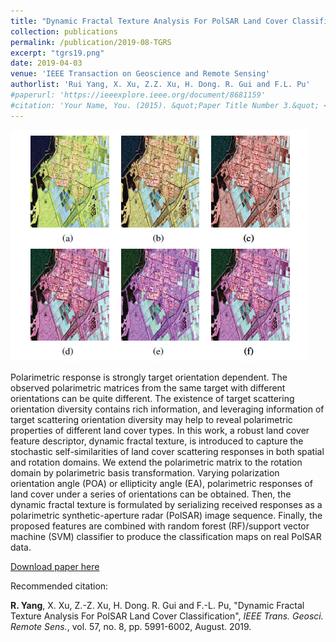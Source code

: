 ```yaml
---
title: "Dynamic Fractal Texture Analysis For PolSAR Land Cover Classification"
collection: publications
permalink: /publication/2019-08-TGRS
excerpt: "tgrs19.png"
date: 2019-04-03
venue: 'IEEE Transaction on Geoscience and Remote Sensing'
authorlist: 'Rui Yang, X. Xu, Z.Z. Xu, H. Dong. R. Gui and F.L. Pu'
#paperurl: 'https://ieeexplore.ieee.org/document/8681159'
#citation: 'Your Name, You. (2015). &quot;Paper Title Number 3.&quot; <i>Journal 1</i>. 1(3).'
---
```


![avatar](/images/tgrs19.png)


Polarimetric response is strongly target orientation dependent. The observed polarimetric matrices from the same target with different orientations can be quite different. The existence of target scattering orientation diversity contains rich information, and leveraging information of target scattering orientation diversity may help to reveal polarimetric properties of different land cover types. In this work, a robust land cover feature descriptor, dynamic fractal texture, is introduced to capture the stochastic self-similarities of land cover scattering responses in both spatial and rotation domains. We extend the polarimetric matrix to the rotation domain by polarimetric basis transformation. Varying polarization orientation angle (POA) or ellipticity angle (EA), polarimetric responses of land cover under a series of orientations can be obtained. Then, the dynamic fractal texture is formulated by serializing received responses as a polarimetric synthetic-aperture radar (PolSAR) image sequence. Finally, the proposed features are combined with random forest (RF)/support vector machine (SVM) classifier to produce the classification maps on real PolSAR data. 

[Download paper here](https://ieeexplore.ieee.org/document/8681159)

Recommended citation: 

<b>R. Yang</b>, X. Xu, Z.-Z. Xu, H. Dong. R. Gui and F.-L. Pu, "Dynamic Fractal Texture Analysis For PolSAR Land Cover Classification", <i>IEEE Trans. Geosci. Remote Sens.</i>, vol. 57, no. 8, pp. 5991-6002, August. 2019.